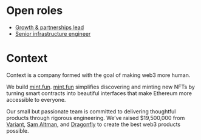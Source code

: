# Open roles

- [Growth & partnerships
  lead](https://github.com/contextwtf/jobs/blob/main/growth-partnerships.md)
- [Senior infrastructure
  engineer](https://github.com/contextwtf/jobs/blob/main/infra-engineer.md)

# Context

Context is a company formed with the goal of making web3 more human.

We build [mint.fun](https://mint.fun). [mint.fun](https://mint.fun) simplifies
discovering and minting new NFTs by turning smart contracts into beautiful
interfaces that make Ethereum more accessible to everyone.

Our small but passionate team is committed to delivering thoughtful products
through rigorous engineering. We’ve raised $19,500,000 from
[Variant](https://variant.fund), [Sam Altman](https://twitter.com/sama), and
[Dragonfly](https://dragonfly.xyz) to create the best web3 products possible.
